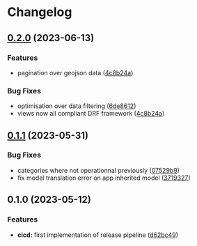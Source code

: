 # Changelog

## [0.2.0](https://github.com/phardy-egis/django-geonode-gdc-backend/compare/v0.1.1...v0.2.0) (2023-06-13)


### Features

* pagination over geojson data ([4c8b24a](https://github.com/phardy-egis/django-geonode-gdc-backend/commit/4c8b24a668cc29698d1c9b84609e042d58408469))


### Bug Fixes

* optimisation over data filtering ([6de8612](https://github.com/phardy-egis/django-geonode-gdc-backend/commit/6de8612830092b577f00a2685ed9793c2e593c63))
* views now all compliant DRF framework ([4c8b24a](https://github.com/phardy-egis/django-geonode-gdc-backend/commit/4c8b24a668cc29698d1c9b84609e042d58408469))

## [0.1.1](https://github.com/phardy-egis/django-geonode-gdc-backend/compare/v0.1.0...v0.1.1) (2023-05-31)


### Bug Fixes

* categories where not operationnal previously ([07529b9](https://github.com/phardy-egis/django-geonode-gdc-backend/commit/07529b9749c101082abd2a2b02eb11497d814936))
* fix model translation error on app inherited model ([3719327](https://github.com/phardy-egis/django-geonode-gdc-backend/commit/37193275aa082b5b5e0e1a5b497a5ebbe61f3bb4))

## 0.1.0 (2023-05-12)


### Features

* **cicd:** first implementation of release pipeline ([d62bc49](https://github.com/phardy-egis/django-geonode-gdc-backend/commit/d62bc4920a0ba4490b7a16ac8d80455c9ba94326))
